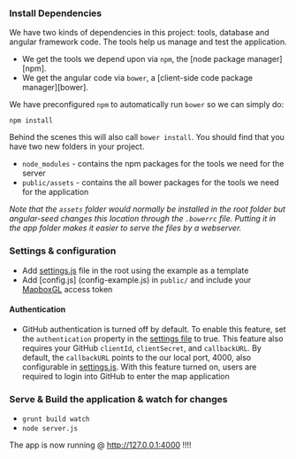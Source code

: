 ### Install Dependencies

We have two kinds of dependencies in this project: tools, database and angular framework code.  The tools help
us manage and test the application.

* We get the tools we depend upon via `npm`, the [node package manager][npm].
* We get the angular code via `bower`, a [client-side code package manager][bower].

We have preconfigured `npm` to automatically run `bower` so we can simply do:

```
npm install
```

Behind the scenes this will also call `bower install`.  You should find that you have two new
folders in your project.

* `node_modules` - contains the npm packages for the tools we need for the server
* `public/assets` - contains the all bower packages for the tools we need for the application

*Note that the `assets` folder would normally be installed in the root folder but
angular-seed changes this location through the `.bowerrc` file.  Putting it in the app folder makes
it easier to serve the files by a webserver.*

### Settings & configuration
* Add [settings.js](settings-example.js) file in the root using the example as a template
* Add [config.js] (config-example.js) in `public/` and include your [MapboxGL](https://www.mapbox.com/mapbox-gl-js/api/) access token

#### Authentication
* GitHub authentication is turned off by default. To enable this feature, set the `authentication` 
property in the [settings file](settings_example.js) to true. This feature also requires your GitHub
`clientId`, `clientSecret`, and `callbackURL`. By default, the `callbackURL` points to the our local port, 4000, also configurable in
[settings.js](settings-example.js). With this feature turned on, users are required to login into GitHub to enter the map application

### Serve & Build the application & watch for changes
* `grunt build watch`
* `node server.js`

The app is now running @ http://127.0.0.1:4000 !!!!